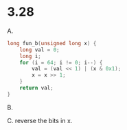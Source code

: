 # 3.28

A.

```cpp
long fun_b(unsigned long x) {
    long val = 0;
    long i;
    for (i = 64; i != 0; i--) {
        val = (val << 1) | (x & 0x1);
        x = x >> 1;
    }
    return val;
}
```

B.

C. reverse the bits in x.
